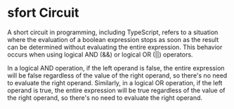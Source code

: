 # sfort Circuit

A short circuit in programming, including TypeScript, refers to a situation where the evaluation of a boolean expression stops as soon as the result can be determined without evaluating the entire expression. This behavior occurs when using logical AND (&&) or logical OR (||) operators.

In a logical AND operation, if the left operand is false, the entire expression will be false regardless of the value of the right operand, so there's no need to evaluate the right operand. Similarly, in a logical OR operation, if the left operand is true, the entire expression will be true regardless of the value of the right operand, so there's no need to evaluate the right operand.
